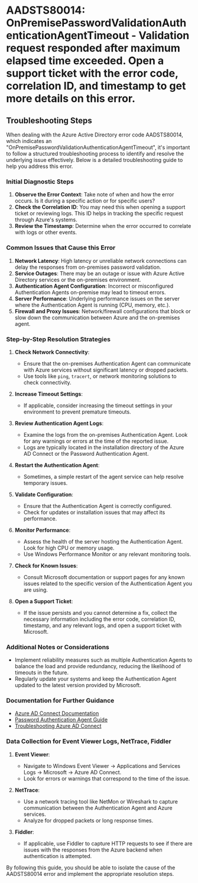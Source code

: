 # AADSTS80014: OnPremisePasswordValidationAuthenticationAgentTimeout - Validation request responded after maximum elapsed time exceeded. Open a support ticket with the error code, correlation ID, and timestamp to get more details on this error.


## Troubleshooting Steps
When dealing with the Azure Active Directory error code AADSTS80014, which indicates an "OnPremisePasswordValidationAuthenticationAgentTimeout", it's important to follow a structured troubleshooting process to identify and resolve the underlying issue effectively. Below is a detailed troubleshooting guide to help you address this error.

### Initial Diagnostic Steps

1. **Observe the Error Context**: Take note of when and how the error occurs. Is it during a specific action or for specific users?
2. **Check the Correlation ID**: You may need this when opening a support ticket or reviewing logs. This ID helps in tracking the specific request through Azure's systems.
3. **Review the Timestamp**: Determine when the error occurred to correlate with logs or other events.

### Common Issues that Cause this Error

1. **Network Latency**: High latency or unreliable network connections can delay the responses from on-premises password validation.
2. **Service Outages**: There may be an outage or issue with Azure Active Directory services or the on-premises environment.
3. **Authentication Agent Configuration**: Incorrect or misconfigured Authentication Agents on-premise may lead to timeout errors.
4. **Server Performance**: Underlying performance issues on the server where the Authentication Agent is running (CPU, memory, etc.).
5. **Firewall and Proxy Issues**: Network/firewall configurations that block or slow down the communication between Azure and the on-premises agent.

### Step-by-Step Resolution Strategies

1. **Check Network Connectivity**:
   - Ensure that the on-premises Authentication Agent can communicate with Azure services without significant latency or dropped packets.
   - Use tools like `ping`, `tracert`, or network monitoring solutions to check connectivity.

2. **Increase Timeout Settings**:
   - If applicable, consider increasing the timeout settings in your environment to prevent premature timeouts.

3. **Review Authentication Agent Logs**:
    - Examine the logs from the on-premises Authentication Agent. Look for any warnings or errors at the time of the reported issue.
    - Logs are typically located in the installation directory of the Azure AD Connect or the Password Authentication Agent.

4. **Restart the Authentication Agent**:
   - Sometimes, a simple restart of the agent service can help resolve temporary issues.

5. **Validate Configuration**:
   - Ensure that the Authentication Agent is correctly configured. 
   - Check for updates or installation issues that may affect its performance.

6. **Monitor Performance**:
   - Assess the health of the server hosting the Authentication Agent. Look for high CPU or memory usage.
   - Use Windows Performance Monitor or any relevant monitoring tools.

7. **Check for Known Issues**:
   - Consult Microsoft documentation or support pages for any known issues related to the specific version of the Authentication Agent you are using.

8. **Open a Support Ticket**: 
   - If the issue persists and you cannot determine a fix, collect the necessary information including the error code, correlation ID, timestamp, and any relevant logs, and open a support ticket with Microsoft.

### Additional Notes or Considerations

- Implement reliability measures such as multiple Authentication Agents to balance the load and provide redundancy, reducing the likelihood of timeouts in the future.
- Regularly update your systems and keep the Authentication Agent updated to the latest version provided by Microsoft.

### Documentation for Further Guidance

- [Azure AD Connect Documentation](https://docs.microsoft.com/en-us/azure/active-directory/hybrid/whatis-hybrid-identity)
- [Password Authentication Agent Guide](https://docs.microsoft.com/en-us/azure/active-directory/hybrid/how-to-connect-password-hash-sync)
- [Troubleshooting Azure AD Connect](https://docs.microsoft.com/en-us/azure/active-directory/hybrid/tshoot-connect-configuration)

### Data Collection for Event Viewer Logs, NetTrace, Fiddler

1. **Event Viewer**: 
   - Navigate to Windows Event Viewer → Applications and Services Logs → Microsoft → Azure AD Connect.
   - Look for errors or warnings that correspond to the time of the issue.

2. **NetTrace**: 
   - Use a network tracing tool like NetMon or Wireshark to capture communication between the Authentication Agent and Azure services.
   - Analyze for dropped packets or long response times.

3. **Fiddler**: 
   - If applicable, use Fiddler to capture HTTP requests to see if there are issues with the responses from the Azure backend when authentication is attempted.

By following this guide, you should be able to isolate the cause of the AADSTS80014 error and implement the appropriate resolution steps.
